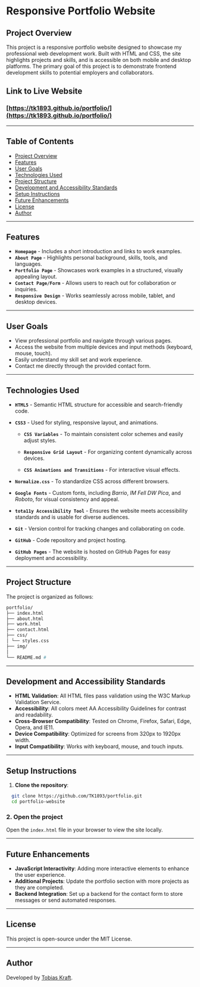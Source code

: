 # Responsive Portfolio Website

## Project Overview

This project is a responsive portfolio website designed to showcase my professional web development work. Built with HTML and CSS, the site highlights projects and skills, and is accessible on both mobile and desktop platforms. The primary goal of this project is to demonstrate frontend development skills to potential employers and collaborators.

## Link to Live Website

### [https://tk1893.github.io/portfolio/](https://tk1893.github.io/portfolio/)

---

## Table of Contents

- [Project Overview](#project-overview)
- [Features](#features)
- [User Goals](#user-goals)
- [Technologies Used](#technologies-used)
- [Project Structure](#project-structure)
- [Development and Accessibility Standards](#development-and-accessibility-standards)
- [Setup Instructions](#setup-instructions)
- [Future Enhancements](#future-enhancements)
- [License](#license)
- [Author](#author)

---

## Features

- **`Homepage`** - Includes a short introduction and links to work examples.
- **`About Page`** - Highlights personal background, skills, tools, and languages.
- **`Portfolio Page`** - Showcases work examples in a structured, visually appealing layout.
- **`Contact Page/Form`** - Allows users to reach out for collaboration or inquiries.
- **`Responsive Design`** - Works seamlessly across mobile, tablet, and desktop devices.

---

## User Goals

- View professional portfolio and navigate through various pages.
- Access the website from multiple devices and input methods (keyboard, mouse, touch).
- Easily understand my skill set and work experience.
- Contact me directly through the provided contact form.

---

## Technologies Used

- **`HTML5`** - Semantic HTML structure for accessible and search-friendly code.
- **`CSS3`** - Used for styling, responsive layout, and animations.

  - **`CSS Variables`** - To maintain consistent color schemes and easily adjust styles.

  - **`Responsive Grid Layout`** - For organizing content dynamically across devices.
  - **`CSS Animations and Transitions`** - For interactive visual effects.

- **`Normalize.css`** - To standardize CSS across different browsers.
- **`Google Fonts`** - Custom fonts, including _Barrio_, _IM Fell DW Pica_, and _Roboto_, for visual consistency and appeal.
- **`tota11y Accessibility Tool`** - Ensures the website meets accessibility standards and is usable for diverse audiences.
- **`Git`** - Version control for tracking changes and collaborating on code.
- **`GitHub`** - Code repository and project hosting.
- **`GitHub Pages`** - The website is hosted on GitHub Pages for easy deployment and accessibility.

---

## Project Structure

The project is organized as follows:

```bash
portfolio/
├── index.html
├── about.html
├── work.html
├── contact.html
├── css/
│ └── styles.css
├── img/
│
└── README.md #
```

---

## Development and Accessibility Standards

- **HTML Validation**: All HTML files pass validation using the W3C Markup Validation Service.
- **Accessibility**: All colors meet AA Accessibility Guidelines for contrast and readability.
- **Cross-Browser Compatibility**: Tested on Chrome, Firefox, Safari, Edge, Opera, and IE11.
- **Device Compatibility**: Optimized for screens from 320px to 1920px width.
- **Input Compatibility**: Works with keyboard, mouse, and touch inputs.

---

## Setup Instructions

1. **Clone the repository**:

```bash
  git clone https://github.com/TK1893/portfolio.git
  cd portfolio-website
```

### 2. **Open the project**

Open the `index.html` file in your browser to view the site locally.

---

## Future Enhancements

- **JavaScript Interactivity**: Adding more interactive elements to enhance the user experience.
- **Additional Projects**: Update the portfolio section with more projects as they are completed.
- **Backend Integration**: Set up a backend for the contact form to store messages or send automated responses.

---

## License

This project is open-source under the MIT License.

---

## Author

Developed by [Tobias Kraft](https://tk1893.github.io/tk-portfolio/).
